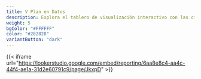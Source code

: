 ```yaml
---
title: V Plan en Datos
description: Explora el tablero de visualización interactivo con las cifras clave del proceso de cocreación del V Plan de Acción Nacional de Estado Abierto de Colombia. Desde el número de participantes que aportaron en las diferentes instancias del proceso, hasta los compromisos formulados, cada cifra refleja nuestro compromiso con un enfoque participativo y la transparencia.
weight: 5
bgColor: "#FFFFFF"
color: "#282828"
variantButton: "dark"
---
```


{{< iframe url="https://lookerstudio.google.com/embed/reporting/6aa8e8c4-aa4c-44f4-ae1a-31d2e60791c9/page/JkxpD" >}}
